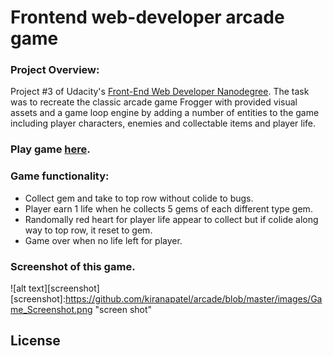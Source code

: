 # Frontend web-developer arcade game

### Project Overview:

Project #3 of Udacity's [Front-End Web Developer Nanodegree](https://www.udacity.com/course/front-end-web-developer-nanodegree--nd001). The task was to recreate the classic arcade game Frogger with provided visual assets and a game loop engine by adding a number of entities to the game including player characters, enemies and collectable items and player life.


### Play game [here](https://kiranapatel.github.io/arcade/).

### Game functionality:

* Collect gem and take to top row without colide to bugs.
* Player earn 1 life when he collects 5 gems of each different type gem.
* Randomally red heart for player life appear to collect but if colide along way to top row, it reset to gem.
* Game over when no life left for player.

### Screenshot of this game.
![alt text][screenshot]
[screenshot]:https://github.com/kiranapatel/arcade/blob/master/images/Game_Screenshot.png "screen shot"

## License


